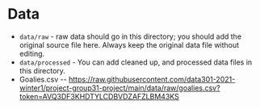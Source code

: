 # Data

- `data/raw` - raw data should go in this directory; you should add the original source file here. Always keep the original data file without editing.
- `data/processed` - You can add cleaned up, and processed data files in this directory.
- Goalies.csv -- https://raw.githubusercontent.com/data301-2021-winter1/project-group31-project/main/data/raw/goalies.csv?token=AVQ3DF3KHDTYLCDBVDZAFZLBM43KS
